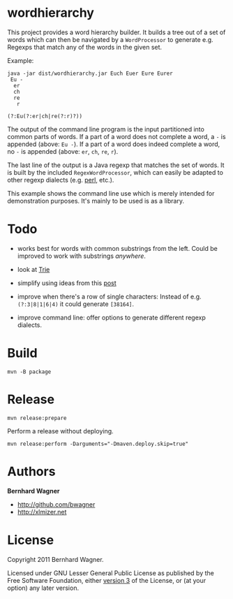# wordhierarchy


This project provides a word hierarchy builder.
It builds a tree out of a set of words which can then be navigated by a `WordProcessor` to generate e.g.
Regexps that match any of the words in the given set.

Example:

    java -jar dist/wordhierarchy.jar Euch Euer Eure Eurer
     Eu -
      er 
      ch 
      re 
       r 

    (?:Eu(?:er|ch|re(?:r)?))

The output of the command line program is the input partitioned into common parts of words.
If a part of a word does not complete a word, a ` - ` is appended (above: `Eu -`). If a part
of a word does indeed complete a word, no ` - ` is appended (above: `er`, `ch`, `re`, `r`).

The last line of the output is a Java regexp that matches the set of words. It is built by
the included `RegexWordProcessor`, which can easily be adapted to other regexp dialects
(e.g. [perl](http://perldoc.perl.org/perlfaq6.html), etc.).

This example shows the command line use which is merely intended for demonstration purposes.
It's mainly to be used is as a library.

# Todo

- works best for words with common substrings from the left.
  Could be improved to work with substrings *anywhere*.

- look at [Trie](http://en.wikipedia.org/wiki/Trie)

- simplify using ideas from this [post](http://stackoverflow.com/a/7433899/642750)

- improve when there's a row of single characters: Instead of e.g. `(?:3|8|1|6|4)` it could generate `[38164]`.

- improve command line: offer options to generate different regexp dialects.

# Build

```
mvn -B package
```

# Release

```
mvn release:prepare
```

Perform a release without deploying.

```
mvn release:perform -Darguments="-Dmaven.deploy.skip=true"
```

# Authors

**Bernhard Wagner**

+ http://github.com/bwagner
+ http://xlmizer.net

# License

Copyright 2011 Bernhard Wagner.

Licensed under GNU Lesser General Public License as published by the Free Software Foundation,
either [version 3](http://www.gnu.org/licenses/gpl-3.0.html) of the License, or (at your option) any later version.
